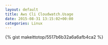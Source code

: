```yaml
---
layout: default                                                                                                              
title: Aws Cli Cloudwatch.Usage                                                                                                                       
date: 2015-08-31 13:15:02+00:00                                                                                                                        
categories: Linux                                                                                                                
---                                                                                                                              
```


{% gist makeittotop/5517b6b32a6a6afb4ca2 %}                                                                                                           

